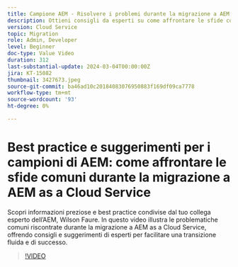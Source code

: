 ```yaml
---
title: Campione AEM - Risolvere i problemi durante la migrazione a AEM as a Cloud Service
description: Ottieni consigli da esperti su come affrontare le sfide comuni durante la migrazione a AEM as a Cloud Service dal campione AEM, Wilson Faure.
version: Cloud Service
topic: Migration
role: Admin, Developer
level: Beginner
doc-type: Value Video
duration: 312
last-substantial-update: 2024-03-04T00:00:00Z
jira: KT-15082
thumbnail: 3427673.jpeg
source-git-commit: ba46ad10c20184083076950883f169df09ca7778
workflow-type: tm+mt
source-wordcount: '93'
ht-degree: 0%

---
```



# Best practice e suggerimenti per i campioni di AEM: come affrontare le sfide comuni durante la migrazione a AEM as a Cloud Service

Scopri informazioni preziose e best practice condivise dal tuo collega esperto dell’AEM, Wilson Faure. In questo video illustra le problematiche comuni riscontrate durante la migrazione a AEM as a Cloud Service, offrendo consigli e suggerimenti di esperti per facilitare una transizione fluida e di successo.

>[!VIDEO](https://video.tv.adobe.com/v/3427673/?learn=on)
